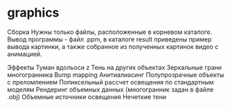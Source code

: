 # graphics
Сборка
Нужны только файлы, расположенные в корневом каталоге.
Вывод программы - файл .ppm, в каталоге result приведены пример вывода картинки, а также собранное из полученных картинок видео с анимацией. 

Эффекты
Туман вдольоси  z
Тень на других объектах
Зеркальные грани многогранника
Bump mapping
Анитиалиасинг
Полупрозрачные объекты с преломлением
Попиксельный рассчет освещения по стандартным моделям
Рендеринг объемных данных (многогранник задан в файле .obj)
Объемные источники освещения
Нечеткие тени
